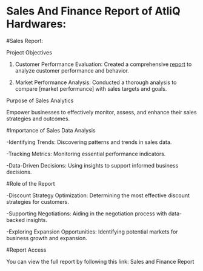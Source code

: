 # Sales And Finance Report of AtliQ Hardwares:
#Sales Report:

Project Objectives
1. Customer Performance Evaluation:
Created a comprehensive [report](Customer_NetSales_Performance.pdf) to analyze customer performance and behavior.

2. Market Performance Analysis:
Conducted a thorough analysis to compare [market performance] with sales targets and goals.

Purpose of Sales Analytics

Empower businesses to effectively monitor, assess, and enhance their sales strategies and outcomes.

#Importance of Sales Data Analysis

-Identifying Trends: Discovering patterns and trends in sales data.

-Tracking Metrics: Monitoring essential performance indicators.

-Data-Driven Decisions: Using insights to support informed business decisions.

#Role of the Report

-Discount Strategy Optimization: Determining the most effective discount strategies for customers.

-Supporting Negotiations: Aiding in the negotiation process with data-backed insights.

-Exploring Expansion Opportunities: Identifying potential markets for business growth and expansion.

#Report Access

You can view the full report by following this link: Sales and Finance Report
 
 





